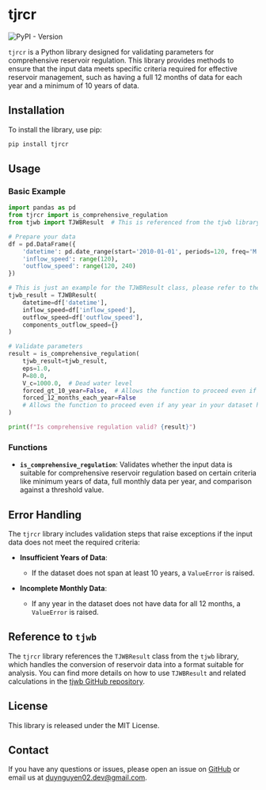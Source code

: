 # tjrcr
![PyPI - Version](https://img.shields.io/pypi/v/tjrcr)

`tjrcr` is a Python library designed for validating parameters for comprehensive reservoir regulation. This library
provides methods to ensure that the input data meets specific criteria required for effective reservoir management, such
as having a full 12 months of data for each year and a minimum of 10 years of data.

## Installation

To install the library, use pip:

```bash
pip install tjrcr
```

## Usage

### Basic Example

```python
import pandas as pd
from tjrcr import is_comprehensive_regulation
from tjwb import TJWBResult  # This is referenced from the tjwb library

# Prepare your data
df = pd.DataFrame({
    'datetime': pd.date_range(start='2010-01-01', periods=120, freq='M'),
    'inflow_speed': range(120),
    'outflow_speed': range(120, 240)
})

# This is just an example for the TJWBResult class, please refer to the tjwb library for more details
tjwb_result = TJWBResult(
    datetime=df['datetime'],
    inflow_speed=df['inflow_speed'],
    outflow_speed=df['outflow_speed'],
    components_outflow_speed={}
)

# Validate parameters
result = is_comprehensive_regulation(
    tjwb_result=tjwb_result,
    eps=1.0,
    P=80.0,
    V_c=1000.0,  # Dead water level
    forced_gt_10_year=False,  # Allows the function to proceed even if your dataset spans fewer than 10 years.
    forced_12_months_each_year=False
    # Allows the function to proceed even if any year in your dataset has fewer than 12 months of data.
)

print(f"Is comprehensive regulation valid? {result}")
```

### Functions

- **`is_comprehensive_regulation`**: Validates whether the input data is suitable for comprehensive reservoir regulation
  based on certain criteria like minimum years of data, full monthly data per year, and comparison against a threshold
  value.

## Error Handling

The `tjrcr` library includes validation steps that raise exceptions if the input data does not meet the required
criteria:

- **Insufficient Years of Data**:
    - If the dataset does not span at least 10 years, a `ValueError` is raised.

- **Incomplete Monthly Data**:
    - If any year in the dataset does not have data for all 12 months, a `ValueError` is raised.

## Reference to `tjwb`

The `tjrcr` library references the `TJWBResult` class from the `tjwb` library, which handles the conversion of reservoir
data into a format suitable for analysis. You can find more details on how to use `TJWBResult` and related calculations
in the [tjwb GitHub repository](https://github.com/duynguyen02/tjwb).

## License

This library is released under the MIT License.

## Contact

If you have any questions or issues, please open an issue on [GitHub](https://github.com/duynguyen02/tjrcr/issues) or
email us at [duynguyen02.dev@gmail.com](mailto:duynguyen02.dev@gmail.com).
